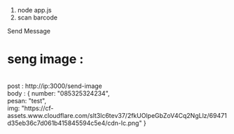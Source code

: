 1. node app.js
2. scan barcode


Send Message

<h1>seng image : </h1> <br>
post : http://ip:3000/send-image <br>
body : {
    number: "085325324234", <br>
    pesan: "test", <br>
    img: "https://cf-assets.www.cloudflare.com/slt3lc6tev37/2fkUOlpeGbZoV4Cq2NgLlz/69471d35eb36c7d061b415845594c5e4/cdn-lc.png"
}
